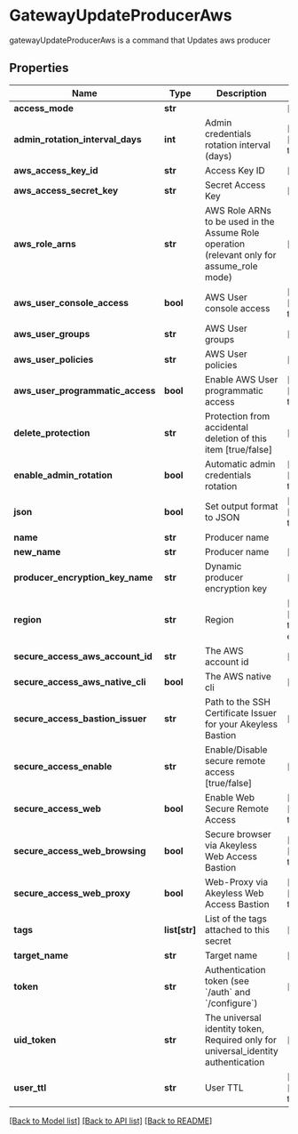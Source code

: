 # GatewayUpdateProducerAws

gatewayUpdateProducerAws is a command that Updates aws producer
## Properties
Name | Type | Description | Notes
------------ | ------------- | ------------- | -------------
**access_mode** | **str** |  | [optional] 
**admin_rotation_interval_days** | **int** | Admin credentials rotation interval (days) | [optional] [default to 0]
**aws_access_key_id** | **str** | Access Key ID | [optional] 
**aws_access_secret_key** | **str** | Secret Access Key | [optional] 
**aws_role_arns** | **str** | AWS Role ARNs to be used in the Assume Role operation (relevant only for assume_role mode) | [optional] 
**aws_user_console_access** | **bool** | AWS User console access | [optional] [default to False]
**aws_user_groups** | **str** | AWS User groups | [optional] 
**aws_user_policies** | **str** | AWS User policies | [optional] 
**aws_user_programmatic_access** | **bool** | Enable AWS User programmatic access | [optional] [default to True]
**delete_protection** | **str** | Protection from accidental deletion of this item [true/false] | [optional] 
**enable_admin_rotation** | **bool** | Automatic admin credentials rotation | [optional] [default to False]
**json** | **bool** | Set output format to JSON | [optional] [default to False]
**name** | **str** | Producer name | 
**new_name** | **str** | Producer name | [optional] 
**producer_encryption_key_name** | **str** | Dynamic producer encryption key | [optional] 
**region** | **str** | Region | [optional] [default to 'us-east-2']
**secure_access_aws_account_id** | **str** | The AWS account id | [optional] 
**secure_access_aws_native_cli** | **bool** | The AWS native cli | [optional] 
**secure_access_bastion_issuer** | **str** | Path to the SSH Certificate Issuer for your Akeyless Bastion | [optional] 
**secure_access_enable** | **str** | Enable/Disable secure remote access [true/false] | [optional] 
**secure_access_web** | **bool** | Enable Web Secure Remote Access | [optional] [default to True]
**secure_access_web_browsing** | **bool** | Secure browser via Akeyless Web Access Bastion | [optional] [default to False]
**secure_access_web_proxy** | **bool** | Web-Proxy via Akeyless Web Access Bastion | [optional] [default to False]
**tags** | **list[str]** | List of the tags attached to this secret | [optional] 
**target_name** | **str** | Target name | [optional] 
**token** | **str** | Authentication token (see &#x60;/auth&#x60; and &#x60;/configure&#x60;) | [optional] 
**uid_token** | **str** | The universal identity token, Required only for universal_identity authentication | [optional] 
**user_ttl** | **str** | User TTL | [optional] [default to '60m']

[[Back to Model list]](../README.md#documentation-for-models) [[Back to API list]](../README.md#documentation-for-api-endpoints) [[Back to README]](../README.md)


